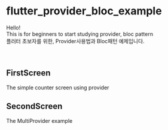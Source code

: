 # flutter_provider_bloc_example
Hello!<br>
This is for beginners to start studying provider, bloc pattern<br>
플러터 초보자를 위한, Provider사용법과 Bloc패턴 예제입니다.
<br><br><br>
<h2> FirstScreen </h2>
The simple counter screen using provider
<br>
<h2> SecondScreen </h2>
The MultiProvider example
